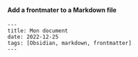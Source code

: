 
#### Add a frontmater to a Markdown file


```
---
title: Mon document
date: 2022-12-25
tags: [Obsidian, markdown, frontmatter]
---
```

